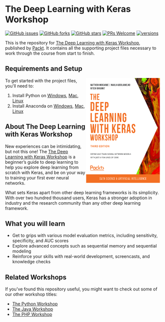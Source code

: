 # The Deep Learning with Keras Workshop

[![GitHub issues](https://img.shields.io/github/issues/PacktWorkshops/The-Deep-Learning-with-Keras-Workshop.svg)](https://github.com/PacktWorkshops/The-Deep-Learning-with-Keras-Workshop/issues)
[![GitHub forks](https://img.shields.io/github/forks/PacktWorkshops/The-CPP-Workshop.svg)](https://github.com/PacktWorkshops/The-Deep-Learning-with-Keras-Workshop/network)
[![GitHub stars](https://img.shields.io/github/stars/PacktWorkshops/The-Deep-Learning-with-Keras-Workshop.svg)](https://github.com/PacktWorkshops/The-Deep-Learning-with-Keras-Workshop/stargazers)
[![PRs Welcome](https://img.shields.io/badge/PRs-welcome-brightgreen.svg)](https://github.com/PacktWorkshops/The-Deep-Learning-with-Keras-Workshop/pulls)
[![versions](https://img.shields.io/pypi/pyversions/pybadges.svg)](https://www.python.org/downloads/)

This is the repository for [The Deep Learning with Keras Workshop](https://www.packtpub.com/programming/the-c-workshop), published by [Packt](https://www.packtpub.com/?utm_source=github). It contains all the supporting project files necessary to work through the course from start to finish.

## Requirements and Setup
<a href="https://www.packtpub.com/programming/the-c-workshop"><img src="https://github.com/PacktWorkshops/Workshop-Covers/blob/master/B16703_The%20Deep%20Learning%20with%20Keras%20Workshop.png" alt="The Deep Learning with Keras Workshop" height="340px" width="240px" align="right" this.target="_blank"></a>

To get started with the project files, you'll need to:
1. Install Python on [Windows](https://www.python.org/downloads/windows/), [Mac](https://www.python.org/downloads/mac-osx/), [Linux](https://www.python.org/downloads/source/)
2. Install Anaconda on [Windows](https://www.anaconda.com/distribution/#windows), [Mac](https://www.anaconda.com/distribution/#macos), [Linux](https://www.anaconda.com/distribution/#linux)


## About The Deep Learning with Keras Workshop
New experiences can be intimidating, but not this one! The [The Deep Learning with Keras Workshop](https://www.packtpub.com/programming/the-c-workshop) is a beginner’s guide to deep learning to help you explore deep learning from scratch with Keras, and be on your way to training your first ever neural networks. 

What sets Keras apart from other deep learning frameworks is its simplicity. With over two hundred thousand users, Keras has a stronger adoption in industry and the research community than any other deep learning framework.  


## What you will learn
* Get to grips with various model evaluation metrics, including sensitivity, specificity, and AUC scores 
* Explore advanced concepts such as sequential memory and sequential modeling 
* Reinforce your skills with real-world development, screencasts, and knowledge checks 

## Related Workshops
If you've found this repository useful, you might want to check out some of our other workshop titles:
* [The Python Workshop](https://courses.packtpub.com/courses/python?utm_source=github&utm_medium=repository&utm_campaign=9781839218859&utm_term=Python&utm_content=The%20Python%20Workshop)
* [The Java Workshop](https://courses.packtpub.com/courses/java?utm_source=github&utm_medium=repository&utm_campaign=9781838986698&utm_term=Java&utm_content=The%20Java%20Workshop)
* [The PHP Workshop](https://courses.packtpub.com/courses/php?utm_source=github&utm_medium=repository&utm_campaign=9781838648916&utm_term=PHP&utm_content=The%20PHP%20Workshop)
